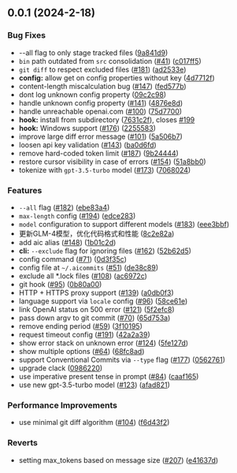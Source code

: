## 0.0.1 (2024-2-18)


### Bug Fixes

* --all flag to only stage tracked files ([9a841d9](https://github.com/Nutlope/aicommits/commit/9a841d946fd4d0fc6a56b64728ca8425a7c3990a))
* `bin` path outdated from `src` consolidation ([#41](https://github.com/Nutlope/aicommits/issues/41)) ([c017ff5](https://github.com/Nutlope/aicommits/commit/c017ff56007bc04877390e4dd1b533beab0ed5ea))
* `git diff` to respect excluded files ([#181](https://github.com/Nutlope/aicommits/issues/181)) ([ad2533e](https://github.com/Nutlope/aicommits/commit/ad2533eb2feb51509aea7b662985fad2dcd137aa))
* **config:** allow get on config properties without key ([4d7712f](https://github.com/Nutlope/aicommits/commit/4d7712f1e893b9768ce91faee69112063d782769))
* content-length miscalculation bug ([#147](https://github.com/Nutlope/aicommits/issues/147)) ([fed577b](https://github.com/Nutlope/aicommits/commit/fed577b960f269bb1e91394650f9cd0cd1fe86f5))
* dont log unknown config property ([09c2c98](https://github.com/Nutlope/aicommits/commit/09c2c98e056726cbd7323f5058a5ab07bcec0863))
* handle unknown config property ([#141](https://github.com/Nutlope/aicommits/issues/141)) ([4876e8d](https://github.com/Nutlope/aicommits/commit/4876e8d966b6dc6a13491018e730ad9384c9cdbf))
* handle unreachable openai.com ([#100](https://github.com/Nutlope/aicommits/issues/100)) ([75d7700](https://github.com/Nutlope/aicommits/commit/75d77001b1076d3c20cf3305d58e13e5bc763362))
* **hook:** install from subdirectory ([7631c2f](https://github.com/Nutlope/aicommits/commit/7631c2fc0bd207b9456b2bf0f24d0a49eaec57de)), closes [#199](https://github.com/Nutlope/aicommits/issues/199)
* **hook:** Windows support ([#176](https://github.com/Nutlope/aicommits/issues/176)) ([2255583](https://github.com/Nutlope/aicommits/commit/225558394bf1d5d4a500d9e9cf1106acb5c24d57))
* improve large diff error message ([#101](https://github.com/Nutlope/aicommits/issues/101)) ([5a506b7](https://github.com/Nutlope/aicommits/commit/5a506b750e7b70c090e1cf192f62662f51363067))
* loosen api key validation ([#143](https://github.com/Nutlope/aicommits/issues/143)) ([ba0d6fd](https://github.com/Nutlope/aicommits/commit/ba0d6fdd253071b6ec14117bc171d4dd9bbd8a1b))
* remove hard-coded token limit ([#187](https://github.com/Nutlope/aicommits/issues/187)) ([9b24444](https://github.com/Nutlope/aicommits/commit/9b24444a2e78ddf3c9adbc3824673f6ea2a3ffa3))
* restore cursor visibility in case of errors ([#154](https://github.com/Nutlope/aicommits/issues/154)) ([51a8bb0](https://github.com/Nutlope/aicommits/commit/51a8bb0653a9742a1ddb6a0783e30bd65708d29d))
* tokenize with `gpt-3.5-turbo` model ([#173](https://github.com/Nutlope/aicommits/issues/173)) ([7068024](https://github.com/Nutlope/aicommits/commit/7068024f7f15f89d35ea27e9ad7cc3f8ddfb9ab3))


### Features

* `--all` flag ([#182](https://github.com/Nutlope/aicommits/issues/182)) ([ebe83a4](https://github.com/Nutlope/aicommits/commit/ebe83a493e31508632ac467f2b902ce6f1577556))
* `max-length` config ([#194](https://github.com/Nutlope/aicommits/issues/194)) ([edce283](https://github.com/Nutlope/aicommits/commit/edce283e9c54f541f0f4320b48d8de37bd7cdb93))
* `model` configuration to support different models ([#183](https://github.com/Nutlope/aicommits/issues/183)) ([eee3bbf](https://github.com/Nutlope/aicommits/commit/eee3bbfb8483ca442a6f07fc71df842768994e22))
* 更新GLM-4模型，优化代码格式和性能 ([8c2e82a](https://github.com/Nutlope/aicommits/commit/8c2e82ab084540e7bb1270ab81248220123c49f0))
* add aic alias ([#148](https://github.com/Nutlope/aicommits/issues/148)) ([1b01c2d](https://github.com/Nutlope/aicommits/commit/1b01c2d95aef89cbff0fd191db944dd892c087aa))
* **cli:** `--exclude` flag for ignoring files ([#162](https://github.com/Nutlope/aicommits/issues/162)) ([52b62d5](https://github.com/Nutlope/aicommits/commit/52b62d5a5048103f29252d28ec8427141f14848b))
* config command ([#71](https://github.com/Nutlope/aicommits/issues/71)) ([0d3f35c](https://github.com/Nutlope/aicommits/commit/0d3f35c13521cf0871d67fa0db79ba05cf1576b8))
* config file at `~/.aicommits` ([#51](https://github.com/Nutlope/aicommits/issues/51)) ([de38c89](https://github.com/Nutlope/aicommits/commit/de38c891f5d22731a5f095b3ca03dcf7b8f0052e))
* exclude all *.lock files ([#108](https://github.com/Nutlope/aicommits/issues/108)) ([ac6972c](https://github.com/Nutlope/aicommits/commit/ac6972c506faaa393f94b471384c338f17936ecc))
* git hook ([#95](https://github.com/Nutlope/aicommits/issues/95)) ([0b80a00](https://github.com/Nutlope/aicommits/commit/0b80a0031e98cbbe65ee385d85f020f4790b82ba))
* HTTP + HTTPS proxy support ([#139](https://github.com/Nutlope/aicommits/issues/139)) ([a0db0f3](https://github.com/Nutlope/aicommits/commit/a0db0f3ece1ba306c521c5afafa5f12bdd31f3a6))
* language support via `locale` config ([#96](https://github.com/Nutlope/aicommits/issues/96)) ([58ce61e](https://github.com/Nutlope/aicommits/commit/58ce61eab8948f3f107f8f32da57c85d2cd282e8))
* link OpenAI status on 500 error ([#121](https://github.com/Nutlope/aicommits/issues/121)) ([5f2efc8](https://github.com/Nutlope/aicommits/commit/5f2efc83f5fd2bb1b457a6bb8d5c813c885bd313))
* pass down argv to git commit ([#70](https://github.com/Nutlope/aicommits/issues/70)) ([65d753a](https://github.com/Nutlope/aicommits/commit/65d753a1d61a8859accbafaa7a6ae0a3825e1f44))
* remove ending period ([#59](https://github.com/Nutlope/aicommits/issues/59)) ([3f10195](https://github.com/Nutlope/aicommits/commit/3f10195d036eadb8f83377df8ee2c9613790b681))
* request timeout config ([#191](https://github.com/Nutlope/aicommits/issues/191)) ([42a2a39](https://github.com/Nutlope/aicommits/commit/42a2a39f6f645f480dadd7339c162977cb1725a4))
* show error stack on unknown error ([#124](https://github.com/Nutlope/aicommits/issues/124)) ([5fe127d](https://github.com/Nutlope/aicommits/commit/5fe127d377eeeec8ba08dd4a0052ec5e5272fe14))
* show multiple options ([#64](https://github.com/Nutlope/aicommits/issues/64)) ([68fc8ad](https://github.com/Nutlope/aicommits/commit/68fc8ad736e38a9497e94236800d32c9264576d7))
* support Conventional Commits via `--type` flag ([#177](https://github.com/Nutlope/aicommits/issues/177)) ([0562761](https://github.com/Nutlope/aicommits/commit/0562761dc2cdb758cfabb1369df979334e3e617e))
* upgrade clack ([0986220](https://github.com/Nutlope/aicommits/commit/0986220c96781878a6131f497479b113e6455bcd))
* use imperative present tense in prompt ([#84](https://github.com/Nutlope/aicommits/issues/84)) ([caaf165](https://github.com/Nutlope/aicommits/commit/caaf16506775386d1c72742fc4e8ea0125ec763c))
* use new gpt-3.5-turbo model ([#123](https://github.com/Nutlope/aicommits/issues/123)) ([afad821](https://github.com/Nutlope/aicommits/commit/afad8210fc96505f343f46b0fae49cec44579eba))


### Performance Improvements

* use minimal git diff algorithm ([#104](https://github.com/Nutlope/aicommits/issues/104)) ([f6d43f2](https://github.com/Nutlope/aicommits/commit/f6d43f242ce234f1187e04b2e7daa777eb96ca86))


### Reverts

* setting max_tokens based on message size ([#207](https://github.com/Nutlope/aicommits/issues/207)) ([e41637d](https://github.com/Nutlope/aicommits/commit/e41637d6a1ed87fa7457833c9e9ff379dcc58e60))



